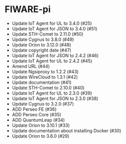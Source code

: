 # FIWARE-pi

- Update IoT Agent for UL to 3.4.0 (#25)
- Update IoT Agent for JSON to 3.4.0 (#51)
- Update STH-Comet to 2.11.0 (#50)
- Update Cygnus to 3.8.0 (#49)
- Update Orion to 3.12.0 (#48)
- Update copyright date (#47)
- Update IoT Agent for JSON to 2.4.2 (#46) 
- Update IoT Agent for UL to 2.4.2 (#45)
- Amend URL (#44)
- Update Ngsiproxy to 1.2.2 (#43)
- Update WireCloud to 1.3.1 (#42)
- Update documentation (#41)
- Update STH-Comet to 2.10.0 (#40)
- Update IoT Agent for UL to 2.3.0 (#39)
- Update IoT Agent for JSON to 2.3.0 (#38) 
- Update Cygnus to 3.2.0 (#37)
- ADD Perseo FE (#36)
- ADD Perseo Core (#35)
- ADD QuantumLeap (#34)
- Update Orion to 3.10.1 (#33)
- Update documentation about installing Docker (#30)
- Update Orion to 3.6.0 (#29)
